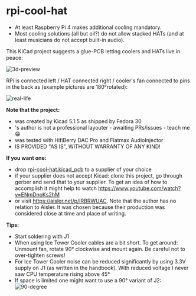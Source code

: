 # rpi-cool-hat

* At least Raspberry Pi 4 makes additional cooling mandatory.
* Most cooling solutions (all but oil?) do not allow stacked HATs (and at least musicians do not accept built-in audio).

This KiCad project suggests a glue-PCB letting coolers and HATs live in peace:

![3d-preview](https://user-images.githubusercontent.com/2571823/74680400-ccd05f00-51c0-11ea-8b42-30c72e02016b.png)

RPi is connected left / HAT connected right / cooler's fan connected to pins in the back as (example pictures are 180°rotated):

![real-life](https://user-images.githubusercontent.com/2571823/75122543-cc433700-569e-11ea-84d6-d1d8f1d4ed08.JPG)


**Note that the project:**

* was created by Kicad 5.1.5 as shipped by Fedora 30
* 's author is not a professional layouter - awaiting PRs/issues - teach me :grin:
* was tested with HifiBerry DAC Pro and Flatmax AudioInjector
* IS PROVIDED "AS IS", WITHOUT WARRANTY OF ANY KIND!

**If you want one:**

* drop [rpi-cool-hat.kicad_pcb](rpi-cool-hat.kicad_pcb) to a supplier of your choice
* if your supplier does not accept Kicad: clone this project, go through gerber and send that to your supplier.
  To get an idea of how to accomplish it might help to watch https://www.youtube.com/watch?v=ENmDnoKs2hM
* or visit https://aisler.net/p/IRBRWUAC. Note that the author has no relation to Aisler.
  It was chosen because their production was considered close at time and place of writing.

**Tips:**

* Start soldering with J1
* When using Ice Tower Cooler cables are a bit short. To get around: Unmount fan, rotate 90° clockwise and mount again. Be careful not to over-tighten screws!
* For Ice Tower Cooler noise can be reduced significantly by using 3.3V supply on J1 (as written in the handbook). With reduced voltage I never saw CPU temperature rising above 45°
* If space is limited one might want to use a 90° variant of J2: ![90-degree](https://user-images.githubusercontent.com/2571823/75151342-c1bc8800-5706-11ea-9086-58c96e7bd83e.JPG)

